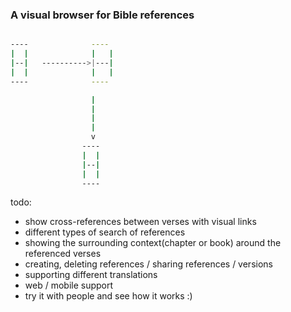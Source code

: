 ### A visual browser for Bible references

```bash

----              ----
|  |              |   |
|--|   ---------->|---|
|  |              |   |
----              ----

                  |
                  |
                  |
                  |
                  v
                ----
                |  |
                |--|
                |  |
                ----
```

todo:

* show cross-references between verses with visual links
* different types of search of references
* showing the surrounding context(chapter or book) around the referenced verses
* creating, deleting references / sharing references / versions
* supporting different translations
* web / mobile support
* try it with people and see how it works :)
